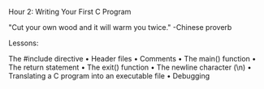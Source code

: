 Hour 2: Writing Your First C Program


"Cut your own wood and it will warm you twice."
	-Chinese proverb

Lessons:

 The #include directive
• Header files
• Comments
• The main() function
• The return statement
• The exit() function
• The newline character (\n)
• Translating a C program into an executable file
• Debugging
